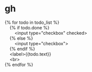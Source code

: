 # gh

{% for todo in todo_list %}<br>
&nbsp;&nbsp;&nbsp;&nbsp;{% if todo.done %} <br>
&nbsp;&nbsp;&nbsp;&nbsp;&nbsp;&nbsp;&nbsp;&nbsp;\<input type="checkbox" checked> <br>
&nbsp;&nbsp;&nbsp;&nbsp;{% else %} <br>
&nbsp;&nbsp;&nbsp;&nbsp;&nbsp;&nbsp;&nbsp;&nbsp;\<input type="checkbox"> <br>
&nbsp;&nbsp;&nbsp;&nbsp;{% endif %} <br>
&nbsp;&nbsp;&nbsp;&nbsp;\<label>{{todo.text}}</label> <br>
&nbsp;&nbsp;&nbsp;&nbsp;\<br> <br>
{% endfor %}
